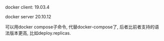 docker client: 19.03.4

docker server 20.10.12

可以用docker compose子命令, 代替docker-compose了, 后者比前者支持的语法版本更高, 比如deploy.replicas.

